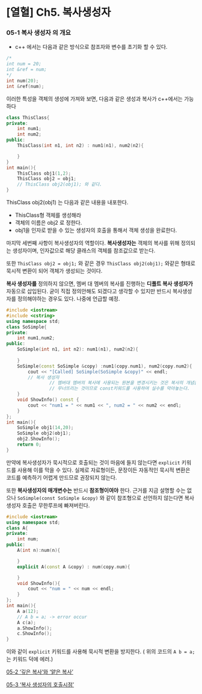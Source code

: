 # [열혈] Ch5. 복사생성자

### 05-1 복사 생성자 의 개요

- c++ 에서는 다음과 같은 방식으로 참조자와 변수를 초기화 할 수 있다.

```cpp
/*
int num = 20;
int &ref = num;
*/
int num(20);
int &ref(num);
```

이러한 특성을 객체의 생성에 가져와 보면, 다음과 같은 생성과 복사가 c++에서는 가능하다

```cpp
class ThisClass{
private:
	int num1;
	int num2;
public:
	ThisClass(int n1, int n2) : num1(n1), num2(n2){

	}
}
int main(){
	ThisClass obj1(1,2);
	ThisClass obj2 = obj1;
	// ThisClass obj2(obj1); 와 같다.
}
```

ThisClass obj2(obj1) 는 다음과 같은 내용을 내포한다.

- ThisClass형 객체를 생성해라
- 객체의 이름은 obj2 로 정한다.
- obj1을 인자로 받을 수 있는 생성자의 호출을 통해서 객체 생성을 완료한다.

마지막 세번째 사항이 복사생성자의 역할이다. **복사생성자는** 객체의 복사를 위해 정의되는 생성자이며, 인자값으로 해당 클래스의 객체를 참조값으로 받는다.

또한 `ThisClass obj2 = obj1;` 와 같은 경우 `ThisClass obj2(obj1);` 와같은 형태로 묵시적 변환이 되어 객체가 생성되는 것이다. 

**복사 생성자를** 정의하지 않으면, 멤버 대  멤버의 복사를 진행하는 **디폴트 복사 생성자가** 자동으로 삽입된다. 굳이 직접 정의안해도 되겠다고 생각할 수 있지만 반드시 복사생성자를 정의해야하는 경우도 있다. 나중에 언급할 예정.

```cpp
#include <iostream>
#include <cstring>
using namespace std;
class SoSimple{
private:
    int num1,num2;
public: 
    SoSimple(int n1, int n2): num1(n1), num2(n2){
        
    }
    SoSimple(const SoSimple &copy) :num1(copy.num1), num2(copy.num2){
        cout << "[Called] SoSimple(SoSimple &copy)" << endl;
        // 복사 생성자 
				// 멤버대 멤버의 복사에 사용되는 원본을 변경시키는 것은 복사의 개념을 
				// 무너뜨리는 것이므로 const키워드를 사용하여 실수를 막아놓는다.
    }
    void ShowInfo() const {
        cout << "num1 = " << num1 << ", num2 = " << num2 << endl; 
    }
};
int main(){
    SoSimple obj1(14,20);
    SoSimple obj2(obj1);
    obj2.ShowInfo();
    return 0;
}
```

만약에 복사생성자가 묵시적으로 호출되는 것이 마음에 들지 않는다면 `explicit` 키워드를 사용해 이를 막을 수 있다. 실제로 자료형이든, 문장이든 자동적인 묵시적 변환은 코드를 예측하기 어렵게 만드므로 권장되지 않는다.

또한 **복사생성자의 매개변수는** 반드시 **참조형이여야** 한다. 근거를 지금 설명할 수는 없으나 `SoSimple(const SoSimple &copy)` 와 같이 참조형으로 선언하지 않는다면 복사생성자 호출은 무한루프에 빠져버린다.

 

```cpp
#include <iostream>
using namespace std;
class A{
private:
    int num;
public:
    A(int n):num(n){

    }
    explicit A(const A &copy) : num(copy.num){

    }
    void ShowInfo(){
        cout << "num = " << num << endl;
    }
};
int main(){
    A a(12);
    // A b = a; -> error occur
    A c(a);
    a.ShowInfo();
    c.ShowInfo();
}
```

이와 같이 `explicit` 키워드를 사용해 묵시적 변환을 방지한다. ( 위의 코드의 `A b = a;` 는 키워드 덕에 에러.)

[05-2 ‘깊은 복사’와 ‘얕은 복사’](https://www.notion.so/05-2-55a2f0952053420a875a4f36d964dbf1)

[05-3 ‘복사 생성자의 호출시점’](https://www.notion.so/05-3-5f917a14df2a4114ad63e690d2a53494)